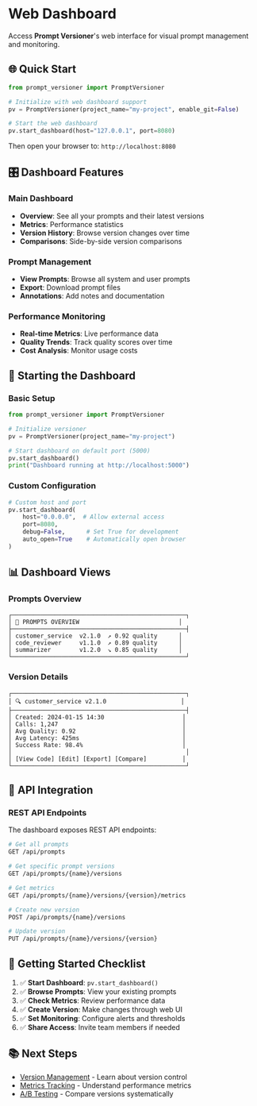 # Web Dashboard

Access **Prompt Versioner**'s web interface for visual prompt management and monitoring.

## 🌐 Quick Start

```python
from prompt_versioner import PromptVersioner

# Initialize with web dashboard support
pv = PromptVersioner(project_name="my-project", enable_git=False)

# Start the web dashboard
pv.start_dashboard(host="127.0.0.1", port=8080)
```

Then open your browser to: `http://localhost:8080`

## 🎛️ Dashboard Features

### Main Dashboard
- **Overview**: See all your prompts and their latest versions
- **Metrics**: Performance statistics
- **Version History**: Browse version changes over time
- **Comparisons**: Side-by-side version comparisons

### Prompt Management
- **View Prompts**: Browse all system and user prompts
- **Export**: Download prompt files
- **Annotations**: Add notes and documentation

### Performance Monitoring
- **Real-time Metrics**: Live performance data
- **Quality Trends**: Track quality scores over time
- **Cost Analysis**: Monitor usage costs

## 🚀 Starting the Dashboard

### Basic Setup

```python
from prompt_versioner import PromptVersioner

# Initialize versioner
pv = PromptVersioner(project_name="my-project")

# Start dashboard on default port (5000)
pv.start_dashboard()
print("Dashboard running at http://localhost:5000")
```

### Custom Configuration

```python
# Custom host and port
pv.start_dashboard(
    host="0.0.0.0",  # Allow external access
    port=8080,
    debug=False,      # Set True for development
    auto_open=True    # Automatically open browser
)
```

## 📊 Dashboard Views

### Prompts Overview
```
┌─────────────────────────────────────────────────┐
│ 📝 PROMPTS OVERVIEW                            │
├─────────────────────────────────────────────────┤
│ customer_service  v2.1.0  ↗️ 0.92 quality      │
│ code_reviewer     v1.1.0  ↗️ 0.89 quality      │
│ summarizer        v1.2.0  ↘️ 0.85 quality      │
└─────────────────────────────────────────────────┘
```

### Version Details
```
┌─────────────────────────────────────────────────┐
│ 🔍 customer_service v2.1.0                     │
├─────────────────────────────────────────────────┤
│ Created: 2024-01-15 14:30                      │
│ Calls: 1,247                                   │
│ Avg Quality: 0.92                              │
│ Avg Latency: 425ms                             │
│ Success Rate: 98.4%                            │
│                                                 │
│ [View Code] [Edit] [Export] [Compare]          │
└─────────────────────────────────────────────────┘
```

## 🔗 API Integration

### REST API Endpoints

The dashboard exposes REST API endpoints:

```bash
# Get all prompts
GET /api/prompts

# Get specific prompt versions
GET /api/prompts/{name}/versions

# Get metrics
GET /api/prompts/{name}/versions/{version}/metrics

# Create new version
POST /api/prompts/{name}/versions

# Update version
PUT /api/prompts/{name}/versions/{version}
```

## 🚀 Getting Started Checklist

1. ✅ **Start Dashboard**: `pv.start_dashboard()`
2. ✅ **Browse Prompts**: View your existing prompts
3. ✅ **Check Metrics**: Review performance data
4. ✅ **Create Version**: Make changes through web UI
5. ✅ **Set Monitoring**: Configure alerts and thresholds
6. ✅ **Share Access**: Invite team members if needed

## 📚 Next Steps

- [Version Management](version-management.md) - Learn about version control
- [Metrics Tracking](metrics-tracking.md) - Understand performance metrics
- [A/B Testing](ab-testing.md) - Compare versions systematically
